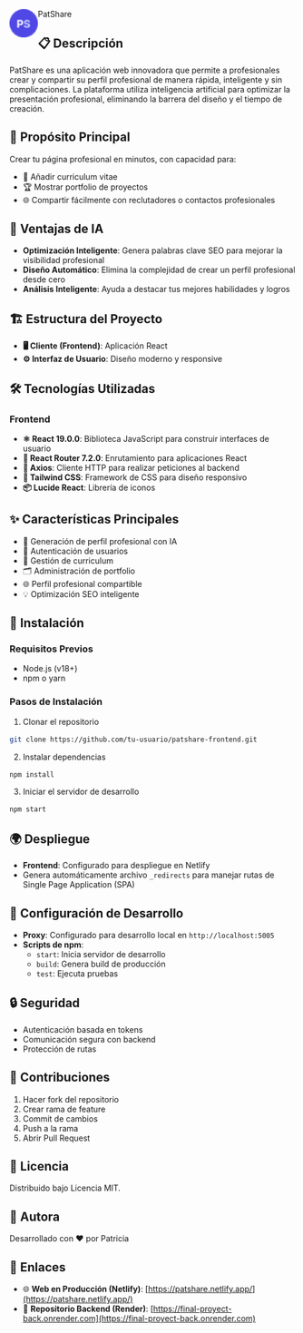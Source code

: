 <img src="./public/icon.png" alt="Logo de PatShare" width="50" align="left"> PatShare

## 📋 Descripción
PatShare es una aplicación web innovadora que permite a profesionales crear y compartir su perfil profesional de manera rápida, inteligente y sin complicaciones. La plataforma utiliza inteligencia artificial para optimizar la presentación profesional, eliminando la barrera del diseño y el tiempo de creación.

## 🎯 Propósito Principal
Crear tu página profesional en minutos, con capacidad para:
- 📄 Añadir curriculum vitae
- 🏆 Mostrar portfolio de proyectos
- 🌐 Compartir fácilmente con reclutadores o contactos profesionales

## 🤖 Ventajas de IA
- **Optimización Inteligente**: Genera palabras clave SEO para mejorar la visibilidad profesional
- **Diseño Automático**: Elimina la complejidad de crear un perfil profesional desde cero
- **Análisis Inteligente**: Ayuda a destacar tus mejores habilidades y logros

## 🏗️ Estructura del Proyecto
- **🖥️ Cliente (Frontend)**: Aplicación React
- **⚙️ Interfaz de Usuario**: Diseño moderno y responsive

## 🛠️ Tecnologías Utilizadas
### Frontend
- **⚛️ React 19.0.0**: Biblioteca JavaScript para construir interfaces de usuario
- **🧭 React Router 7.2.0**: Enrutamiento para aplicaciones React
- **🔄 Axios**: Cliente HTTP para realizar peticiones al backend
- **🎨 Tailwind CSS**: Framework de CSS para diseño responsivo
- **📦 Lucide React**: Librería de iconos

## ✨ Características Principales
- 🤖 Generación de perfil profesional con IA
- 🔐 Autenticación de usuarios
- 📝 Gestión de curriculum
- 🗂️ Administración de portfolio
- 🌐 Perfil profesional compartible
- 💡 Optimización SEO inteligente

## 🔧 Instalación

### Requisitos Previos
- Node.js (v18+)
- npm o yarn

### Pasos de Instalación
1. Clonar el repositorio
```bash
git clone https://github.com/tu-usuario/patshare-frontend.git
```

2. Instalar dependencias
```bash
npm install
```

3. Iniciar el servidor de desarrollo
```bash
npm start
```

## 🌍 Despliegue
- **Frontend**: Configurado para despliegue en Netlify
- Genera automáticamente archivo `_redirects` para manejar rutas de Single Page Application (SPA)

## 🚀 Configuración de Desarrollo
- **Proxy**: Configurado para desarrollo local en `http://localhost:5005`
- **Scripts de npm**:
  - `start`: Inicia servidor de desarrollo
  - `build`: Genera build de producción
  - `test`: Ejecuta pruebas

## 🔒 Seguridad
- Autenticación basada en tokens
- Comunicación segura con backend
- Protección de rutas

## 🤝 Contribuciones
1. Hacer fork del repositorio
2. Crear rama de feature 
3. Commit de cambios
4. Push a la rama
5. Abrir Pull Request

## 📄 Licencia
Distribuido bajo Licencia MIT.

## 👤 Autora
Desarrollado con ❤️ por Patricia

## 🔗 Enlaces
- 🌐 **Web en Producción (Netlify)**: [https://patshare.netlify.app/](https://patshare.netlify.app/)
- 📂 **Repositorio Backend (Render)**: [https://final-proyect-back.onrender.com](https://final-proyect-back.onrender.com)
